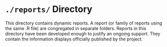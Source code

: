 `./reports/` Directory
=========

This directory contains dynamic reports. A report (or family of reports using the same .R file) are congregated in separate folders. Reports in this directory have been developed enough to justify an ongoing support. They contain the information displays officially published by the project. 